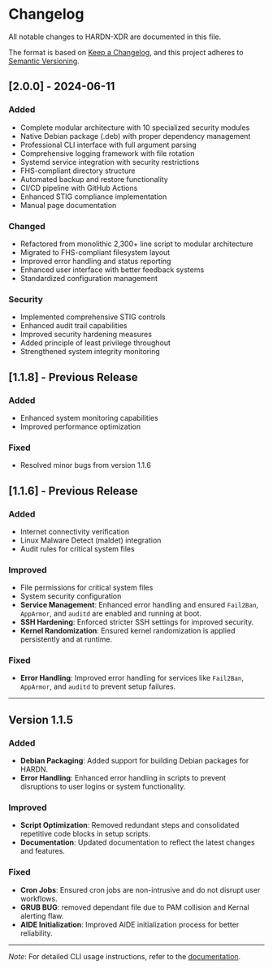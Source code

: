 # Changelog

All notable changes to HARDN-XDR are documented in this file.

The format is based on [Keep a Changelog](https://keepachangelog.com/en/1.0.0/),
and this project adheres to [Semantic Versioning](https://semver.org/spec/v2.0.0.html).

## [2.0.0] - 2024-06-11

### Added
- Complete modular architecture with 10 specialized security modules
- Native Debian package (.deb) with proper dependency management
- Professional CLI interface with full argument parsing
- Comprehensive logging framework with file rotation
- Systemd service integration with security restrictions
- FHS-compliant directory structure
- Automated backup and restore functionality
- CI/CD pipeline with GitHub Actions
- Enhanced STIG compliance implementation
- Manual page documentation

### Changed
- Refactored from monolithic 2,300+ line script to modular architecture
- Migrated to FHS-compliant filesystem layout
- Improved error handling and status reporting
- Enhanced user interface with better feedback systems
- Standardized configuration management

### Security
- Implemented comprehensive STIG controls
- Enhanced audit trail capabilities
- Improved security hardening measures
- Added principle of least privilege throughout
- Strengthened system integrity monitoring

## [1.1.8] - Previous Release

### Added
- Enhanced system monitoring capabilities
- Improved performance optimization

### Fixed
- Resolved minor bugs from version 1.1.6

## [1.1.6] - Previous Release

### Added
- Internet connectivity verification
- Linux Malware Detect (maldet) integration
- Audit rules for critical system files

### Improved
- File permissions for critical system files
- System security configuration
- **Service Management**: Enhanced error handling and ensured `Fail2Ban`, `AppArmor`, and `auditd` are enabled and running at boot.
- **SSH Hardening**: Enforced stricter SSH settings for improved security.
- **Kernel Randomization**: Ensured kernel randomization is applied persistently and at runtime.

### Fixed
- **Error Handling**: Improved error handling for services like `Fail2Ban`, `AppArmor`, and `auditd` to prevent setup failures.


---

## Version 1.1.5

### Added
- **Debian Packaging**: Added support for building Debian packages for HARDN.
- **Error Handling**: Enhanced error handling in scripts to prevent disruptions to user logins or system functionality.

### Improved
- **Script Optimization**: Removed redundant steps and consolidated repetitive code blocks in setup scripts.
- **Documentation**: Updated documentation to reflect the latest changes and features.

### Fixed
- **Cron Jobs**: Ensured cron jobs are non-intrusive and do not disrupt user workflows.
- **GRUB BUG**: removed dependant file due to PAM collision and Kernal alerting flaw. 
- **AIDE Initialization**: Improved AIDE initialization process for better reliability.


---

*Note*: For detailed CLI usage instructions, refer to the [documentation](https://github.com/OpenSource-For-Freedom/HARDN/tree/main/docs).
